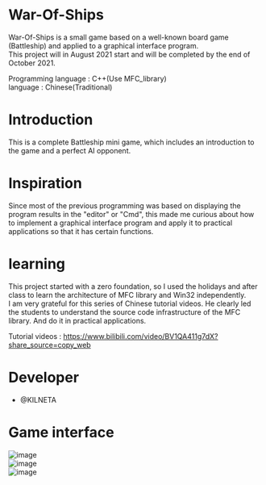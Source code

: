 # War-Of-Ships
War-Of-Ships is a small game based on a well-known board game (Battleship) and applied to a graphical interface program.  
This project will in August 2021 start  and will be completed by the end of October 2021.  
  
Programming language : C++(Use MFC_library)  
language : Chinese(Traditional)  
  
# Introduction  
This is a complete Battleship mini game, which includes an introduction to the game and a perfect AI opponent.  
  
# Inspiration  
Since most of the previous programming was based on displaying the program results in the "editor" or "Cmd", this made me curious about how to implement a graphical interface program and apply it to practical applications so that it has certain functions.  
  
# learning 
This project started with a zero foundation, so I used the holidays and after class to learn the architecture of MFC library and Win32 independently.  
I am very grateful for this series of Chinese tutorial videos. He clearly led the students to understand the source code infrastructure of the MFC library. And do it in practical applications.  
  
Tutorial videos : https://www.bilibili.com/video/BV1QA411g7dX?share_source=copy_web  
  
# Developer
* @KILNETA  
  
# Game interface  
![image](https://user-images.githubusercontent.com/47145154/148564807-4a9704b2-c8b8-4ead-b124-6c5aad0a33bd.png)  
![image](https://user-images.githubusercontent.com/47145154/148564899-c0c2f18a-7019-4c15-8af8-cef5341dac5c.png)  
![image](https://user-images.githubusercontent.com/47145154/148564922-d78fc1c5-b84b-4bf7-87f6-758e1eb6712a.png)  
